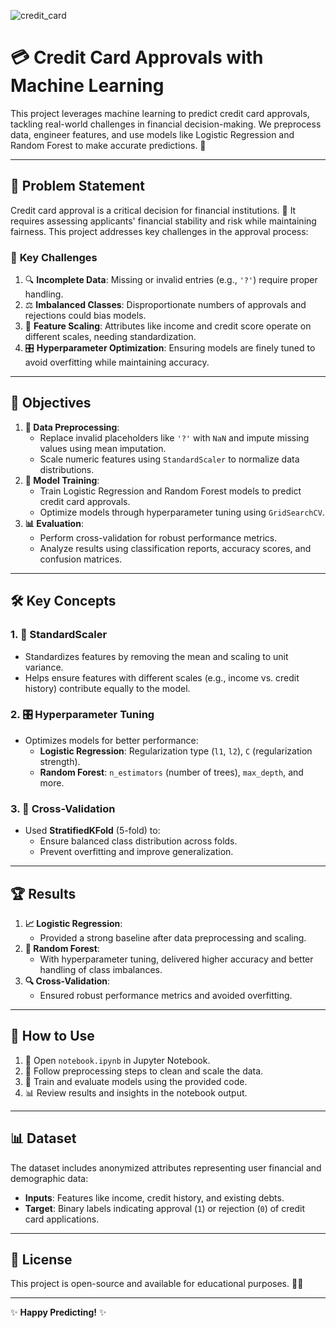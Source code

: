 ![credit_card](https://github.com/user-attachments/assets/24ee9cca-8859-446f-a287-81068d347f21)

# 💳 Credit Card Approvals with Machine Learning

This project leverages machine learning to predict credit card approvals, tackling real-world challenges in financial decision-making. We preprocess data, engineer features, and use models like Logistic Regression and Random Forest to make accurate predictions. 🚀

---

## 📌 Problem Statement

Credit card approval is a critical decision for financial institutions. 🏦 It requires assessing applicants' financial stability and risk while maintaining fairness. This project addresses key challenges in the approval process:

### 🛑 **Key Challenges**
1. 🔍 **Incomplete Data**: Missing or invalid entries (e.g., `'?'`) require proper handling.
2. ⚖️ **Imbalanced Classes**: Disproportionate numbers of approvals and rejections could bias models.
3. 📏 **Feature Scaling**: Attributes like income and credit score operate on different scales, needing standardization.
4. 🎛️ **Hyperparameter Optimization**: Ensuring models are finely tuned to avoid overfitting while maintaining accuracy.

---

## 🎯 Objectives
1. **📂 Data Preprocessing**:
   - Replace invalid placeholders like `'?'` with `NaN` and impute missing values using mean imputation.
   - Scale numeric features using `StandardScaler` to normalize data distributions.
2. **🤖 Model Training**:
   - Train Logistic Regression and Random Forest models to predict credit card approvals.
   - Optimize models through hyperparameter tuning using `GridSearchCV`.
3. **📊 Evaluation**:
   - Perform cross-validation for robust performance metrics.
   - Analyze results using classification reports, accuracy scores, and confusion matrices.

---

## 🛠️ Key Concepts

### **1. 📏 StandardScaler**
- Standardizes features by removing the mean and scaling to unit variance.
- Helps ensure features with different scales (e.g., income vs. credit history) contribute equally to the model.

### **2. 🎛️ Hyperparameter Tuning**
- Optimizes models for better performance:
  - **Logistic Regression**: Regularization type (`l1`, `l2`), `C` (regularization strength).
  - **Random Forest**: `n_estimators` (number of trees), `max_depth`, and more.

### **3. 🔁 Cross-Validation**
- Used **StratifiedKFold** (5-fold) to:
  - Ensure balanced class distribution across folds.
  - Prevent overfitting and improve generalization.

---

## 🏆 Results
1. **📈 Logistic Regression**:
   - Provided a strong baseline after data preprocessing and scaling.
2. **🌲 Random Forest**:
   - With hyperparameter tuning, delivered higher accuracy and better handling of class imbalances.
3. **🔍 Cross-Validation**:
   - Ensured robust performance metrics and avoided overfitting.

---

## 📂 How to Use
1. 🚀 Open `notebook.ipynb` in Jupyter Notebook.
2. 🔧 Follow preprocessing steps to clean and scale the data.
3. 🧠 Train and evaluate models using the provided code.
4. 📊 Review results and insights in the notebook output.

---

## 📊 Dataset
The dataset includes anonymized attributes representing user financial and demographic data:
- **Inputs**: Features like income, credit history, and existing debts.
- **Target**: Binary labels indicating approval (`1`) or rejection (`0`) of credit card applications.

---

## 📜 License
This project is open-source and available for educational purposes. 🧑‍💻

---

✨ **Happy Predicting!** ✨
